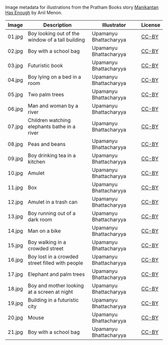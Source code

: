 Image metadata for illustrations from the Pratham Books story [Manikantan Has Enough](https://storyweaver.org.in/stories/5041-manikantan-has-enough) by Anil Menon.

Image | Description | Illustrator | License
----- | ----------- | ----------- | -------
01.jpg | Boy looking out of the window of a tall building | Upamanyu Bhattacharyya | [CC-BY](https://creativecommons.org/licenses/by/4.0/)
02.jpg | Boy with a school bag | Upamanyu Bhattacharyya | [CC-BY](https://creativecommons.org/licenses/by/4.0/)
03.jpg | Futuristic book | Upamanyu Bhattacharyya | [CC-BY](https://creativecommons.org/licenses/by/4.0/)
04.jpg | Boy lying on a bed in a room | Upamanyu Bhattacharyya | [CC-BY](https://creativecommons.org/licenses/by/4.0/)
05.jpg | Two palm trees | Upamanyu Bhattacharyya | [CC-BY](https://creativecommons.org/licenses/by/4.0/)
06.jpg | Man and woman by a river | Upamanyu Bhattacharyya | [CC-BY](https://creativecommons.org/licenses/by/4.0/)
07.jpg | Children watching elephants bathe in a river | Upamanyu Bhattacharyya | [CC-BY](https://creativecommons.org/licenses/by/4.0/)
08.jpg | Peas and beans | Upamanyu Bhattacharyya | [CC-BY](https://creativecommons.org/licenses/by/4.0/)
09.jpg | Boy drinking tea in a kitchen | Upamanyu Bhattacharyya | [CC-BY](https://creativecommons.org/licenses/by/4.0/)
10.jpg | Amulet | Upamanyu Bhattacharyya | [CC-BY](https://creativecommons.org/licenses/by/4.0/)
11.jpg | Box | Upamanyu Bhattacharyya | [CC-BY](https://creativecommons.org/licenses/by/4.0/)
12.jpg | Amulet in a trash can | Upamanyu Bhattacharyya | [CC-BY](https://creativecommons.org/licenses/by/4.0/)
13.jpg | Boy running out of a dark room | Upamanyu Bhattacharyya | [CC-BY](https://creativecommons.org/licenses/by/4.0/)
14.jpg | Man on a bike | Upamanyu Bhattacharyya | [CC-BY](https://creativecommons.org/licenses/by/4.0/)
15.jpg | Boy walking in a crowded street | Upamanyu Bhattacharyya | [CC-BY](https://creativecommons.org/licenses/by/4.0/)
16.jpg | Boy lost in a crowded street filled with people | Upamanyu Bhattacharyya | [CC-BY](https://creativecommons.org/licenses/by/4.0/)
17.jpg | Elephant and palm trees | Upamanyu Bhattacharyya | [CC-BY](https://creativecommons.org/licenses/by/4.0/)
18.jpg | Boy and mother looking at a screen at night | Upamanyu Bhattacharyya | [CC-BY](https://creativecommons.org/licenses/by/4.0/)
19.jpg | Building in a futuristic city | Upamanyu Bhattacharyya | [CC-BY](https://creativecommons.org/licenses/by/4.0/)
20.jpg | Mouse | Upamanyu Bhattacharyya | [CC-BY](https://creativecommons.org/licenses/by/4.0/)
21.jpg | Boy with a school bag | Upamanyu Bhattacharyya | [CC-BY](https://creativecommons.org/licenses/by/4.0/)